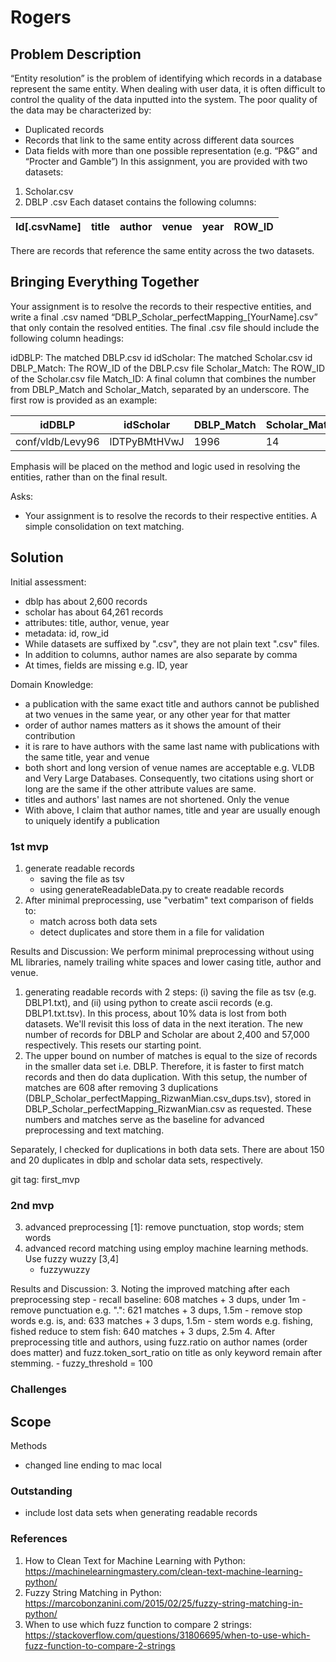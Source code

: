 # Rogers

## Problem Description

“Entity resolution” is the problem of identifying which records in a database represent the same entity. When dealing with user data, it is often difficult to control the quality of the data inputted into the system. The poor quality of the data may be characterized by:
- Duplicated records
- Records that link to the same entity across different data sources
- Data fields with more than one possible representation (e.g. “P&G” and “Procter
and Gamble”)
In this assignment, you are provided with two datasets:
1. Scholar.csv
2. DBLP .csv
Each dataset contains the following columns:

| Id[.csvName] | title | author | venue | year | ROW_ID |
| ------------ | ----- | ------ | ------| ---- | ------ |

There are records that reference the same entity across the two datasets.

## Bringing Everything Together

Your assignment is to resolve the records to their respective entities, and write a final .csv named “DBLP_Scholar_perfectMapping_[YourName].csv” that only contain the resolved entities. The final .csv file should include the following column headings:

idDBLP: The matched DBLP.csv id
idScholar: The matched Scholar.csv id
DBLP_Match: The ROW_ID of the DBLP.csv file
Scholar_Match: The ROW_ID of the Scholar.csv file
Match_ID: A final column that combines the number from DBLP_Match and Scholar_Match, separated by an underscore.
The first row is provided as an example:

| idDBLP | idScholar | DBLP_Match | Scholar_Match | Match_ID | 
| --------- | -------- | ----------- | --------| ------ |
| conf/vldb/Levy96 | lDTPyBMtHVwJ | 1996 | 14 | 1996_14 |

Emphasis will be placed on the method and logic used in resolving the entities, rather than on the final result.

Asks:
- Your assignment is to resolve the records to their respective entities. A simple consolidation on text matching.

## Solution

Initial assessment: 
- dblp has about 2,600 records
- scholar has about 64,261 records
- attributes: title, author, venue, year
- metadata: id, row_id
- While datasets are suffixed by ".csv", they are not plain text ".csv" files. 
- In addition to columns, author names are also separate by comma
- At times, fields are missing e.g. ID, year

Domain Knowledge:
- a publication with the same exact title and authors cannot be published at two venues in the same year, or any other year for that matter
- order of author names matters as it shows the amount of their contribution
- it is rare to have authors with the same last name with publications with the same title, year and venue
- both short and long version of venue names are acceptable e.g. VLDB and Very Large Databases. Consequently, two citations using short or long are the same if the other attribute values are same.
- titles and authors' last names are not shortened. Only the venue
- With above, I claim that author names, title and year are usually enough to uniquely identify a publication

### 1st mvp

1. generate readable records 
	- saving the file as tsv
	- using generateReadableData.py to create readable records 
2. After minimal preprocessing, use "verbatim" text comparison of fields to:
	- match across both data sets
	- detect duplicates and store them in a file for validation

Results and Discussion:
We perform minimal preprocessing without using ML libraries, namely trailing white spaces and lower casing title, author and venue.
1. generating readable records with 2 steps: (i) saving the file as tsv (e.g. DBLP1.txt), and (ii) using python to create ascii records (e.g. DBLP1.txt.tsv). In this process, about 10% data is lost from both datasets. We'll revisit this loss of data in the next iteration. The new number of records for DBLP and Scholar are about 2,400 and 57,000 respectively. This resets our starting point.
2. The upper bound on number of matches is equal to the size of records in the smaller data set i.e. DBLP. Therefore, it is faster to first match records and then do data duplication. With this setup, the number of matches are 608 after removing 3 duplications (DBLP_Scholar_perfectMapping_RizwanMian.csv_dups.tsv), stored in DBLP_Scholar_perfectMapping_RizwanMian.csv as requested. These numbers and matches serve as the baseline for advanced preprocessing and text matching.

Separately, I checked for duplications in both data sets. There are about 150 and 20 duplicates in dblp and scholar data sets, respectively.

git tag: first_mvp

### 2nd mvp
3. advanced preprocessing [1]: remove punctuation, stop words; stem words
4. advanced record matching using employ machine learning methods. Use fuzzy wuzzy [3,4]
	- fuzzywuzzy

Results and Discussion:
3. Noting the improved matching after each preprocessing step
	- recall baseline: 608 matches + 3 dups, under 1m
	- remove punctuation e.g. ".": 621 matches + 3 dups, 1.5m
	- remove stop words e.g. is, and: 633 matches + 3 dups, 1.5m
	- stem words e.g. fishing, fished reduce to stem fish: 640 matches + 3 dups, 2.5m 
4. After preprocessing title and authors, using fuzz.ratio on author names (order does matter) and fuzz.token_sort_ratio on title as only keyword remain after stemming.
	- fuzzy_threshold = 100
	 


### Challenges

Scope
- 

Methods
- changed line ending to mac local

### Outstanding
- include lost data sets when generating readable records


### References
1. How to Clean Text for Machine Learning with Python: https://machinelearningmastery.com/clean-text-machine-learning-python/
2. Fuzzy String Matching in Python: https://marcobonzanini.com/2015/02/25/fuzzy-string-matching-in-python/
3. When to use which fuzz function to compare 2 strings: https://stackoverflow.com/questions/31806695/when-to-use-which-fuzz-function-to-compare-2-strings

